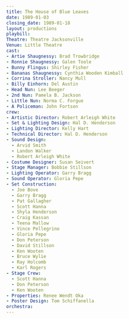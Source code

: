 ```yaml
---
title: The House of Blue Leaves
date: 1989-01-03
closing_date: 1989-01-18
layout: productions
playbill:
Theatre: Theatre Jacksonville
Venue: Little Theatre
cast:
- Artie Shaugnessy: Brad Trowbridge
- Ronnie Shaugnessy: Galen Toole
- Bunny Flingus: Shirley Fisher
- Bananas Shaugnessy: Cynthia Wooden Kimball
- Corrina Stroller: Nancy Mull
- Billy Einhorn: Del Austin
- Head Nun: Lee Beeger
- 2nd Nun: Pamela B. Jackson
- Little Nun: Norma C. Forgue
- A Policeman: John Fortson
crew:
- Artistic Director: Robert Arleigh White
- Set & Lighting Design: Hal D. Henderson
- Lighting Director: Kelly Hart
- Technical Director: Hal D. Henderson
- Sound Design:
  - Arvid Smith
  - Landon Walker
  - Robert Arleigh White
- Costume Designer: Susan Seivert
- Stage Manager: Bobbie Stillson
- Lighting Operator: Garry Bragg
- Sound Operator: Gloria Pepe
- Set Construction:
  - Joe Bove
  - Garry Bragg
  - Pat Gallagher
  - Scott Hanna
  - Shyla Henderson
  - Craig Kassan
  - Teena Mallow
  - Vince Pellegrino
  - Gloria Pepe
  - Don Peterson
  - David Stillson
  - Ken Wooten
  - Bruce Wylie
  - Ray Holcomb
  - Karl Rogers
- Stage Crew:
  - Scott Hanna
  - Don Peterson
  - Ken Wooten
- Properties: Renee Wendt Oka
- Poster Design: Tom Schiffanella
orchestra:
---
```

